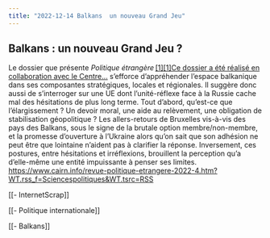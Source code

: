 ```yaml
---
title: "2022-12-14 Balkans  un nouveau Grand Jeu"
---
```



## Balkans : un nouveau Grand Jeu ?
Le dossier que présente _Politique étrangère_ [[1]](https://www.cairn.info/revue-politique-etrangere-2022-4-page-6.htm#no1)[[1]Ce dossier a été réalisé en collaboration avec le Centre…](https://www.cairn.info/revue-politique-etrangere-2022-4-page-6.htm#no1) s’efforce d’appréhender l’espace balkanique dans ses composantes stratégiques, locales et régionales. Il suggère donc aussi de s’interroger sur une UE dont l’unité-réflexe face à la Russie cache mal des hésitations de plus long terme. 
Tout d’abord, qu’est-ce que l’élargissement ? Un devoir moral, une aide au relèvement, une obligation de stabilisation géopolitique ? Les allers-retours de Bruxelles vis-à-vis des pays des Balkans, sous le signe de la brutale option membre/non-membre, et la promesse d’ouverture à l’Ukraine alors qu’on sait que son adhésion ne peut être que lointaine n’aident pas à clarifier la réponse. Inversement, ces postures, entre hésitations et irréflexions, brouillent la perception qu’a d’elle-même une entité impuissante à penser ses limites.
https://www.cairn.info/revue-politique-etrangere-2022-4.htm?WT.rss_f=Sciencespolitiques&WT.tsrc=RSS

[[- InternetScrap]]

[[- Politique internationale]]

[[- Balkans]]